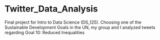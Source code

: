 # Twitter_Data_Analysis
Final project for Intro to Data Science (DS_125). Choosing one of the Sustainable Development Goals in the UN, my group and I analyzed tweets regarding Goal 10: Reduced Inequalities
